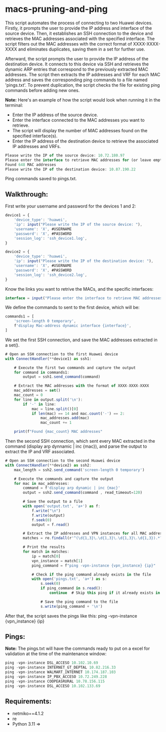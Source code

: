# macs-pruning-and-ping

This script automates the process of connecting to two Huawei devices. Firstly, it prompts the user to provide the IP address and interface of the source device. Then, it establishes an SSH connection to the device and retrieves the MAC addresses associated with the specified interface. The script filters out the MAC addresses with the correct format of XXXX-XXXX-XXXX and eliminates duplicates, saving them in a set for further use.

Afterward, the script prompts the user to provide the IP address of the destination device. It connects to this device via SSH and retrieves the dynamic ARP entries that correspond to the previously extracted MAC addresses. The script then extracts the IP addresses and VRF for each MAC address and saves the corresponding ping commands to a file named 'pings.txt'. To prevent duplication, the script checks the file for existing ping commands before adding new ones.

**Note:** Here's an example of how the script would look when running it in the terminal:

* Enter the IP address of the source device.
* Enter the interface connected to the MAC addresses you want to retrieve.
* The script will display the number of MAC addresses found on the specified interface(s).
* Enter the IP address of the destination device to retrieve the associated IP addresses and VRFs.

```js
Please write the IP of the source device: 10.72.180.97
Please enter the interface to retrieve MAC addresses for (or leave empty to retrieve for all interfaces): 50|100GE8/1/0
Found 648 MAC addresses
Please write the IP of the destination device: 10.87.190.22
```
Ping commands saved to pings.txt.

## Walkthrough:

First write your username and password for the devices 1 and 2:
```js
device1 = {
    'device_type': 'huawei',
    'ip': input("Please write the IP of the source device: "),
    'username': 'X', #USERNAME
    'password': 'X', #PASSWORD
    'session_log': 'ssh_device1.log',
}
```
```js
device2 = {
    'device_type': 'huawei',
    'ip': input("Please write the IP of the destination device: "),
    'username': 'X', #USERNAME
    'password': 'X', #PASSWORD
    'session_log': 'ssh_device2.log',
}
```
Know the links you want to retrive the MACs, and the specific interfaces:
```js
interface = input("Please enter the interface to retrieve MAC addresses for (or leave empty to retrieve for all interfaces): ")
```

We define the commands to sent to the first device, which will be:
```js
commands1 = [
    'screen-length 0 temporary',
    f'display Mac-address dynamic interface {interface}',
]
```
We set the first SSH connection, and save the MAC addresses extracted in a set().
```js
# Open an SSH connection to the first Huawei device
with ConnectHandler(**device1) as ssh1:

    # Execute the first two commands and capture the output
    for command in commands1:
        output = ssh1.send_command(command)

    # Extract the MAC addresses with the format of XXXX-XXXX-XXXX
    mac_addresses = set()
    mac_count = 0
    for line in output.split('\n'):
        if '-' in line:
            mac = line.split()[0]
            if len(mac) == 14 and mac.count('-') == 2:
                mac_addresses.add(mac)
                mac_count += 1

    print(f"Found {mac_count} MAC addresses"
```
Then the second SSH connection, which sent every MAC extracted in the command (display arp dynnamic | inc {mac}), and parse the output to extract the IP and VRF associated.
```js
# Open an SSH connection to the second Huawei device
with ConnectHandler(**device2) as ssh2:
    max_length = ssh2.send_command('screen-length 0 temporary')

    # Execute the commands and capture the output
    for mac in mac_addresses:
        command = f'display arp dynamic | inc {mac}'
        output = ssh2.send_command(command , read_timeout=120)

        # Save the output to a file
        with open('output.txt', 'a+') as f:
            f.write("\n")
            f.write(output)
            f.seek(0)
            output = f.read()

        # Extract the IP addresses and VPN instances for all MAC addresses
        matches = re.findall(r'^(\d{1,3}\.\d{1,3}\.\d{1,3}\.\d{1,3}).*?\s+(\S+)\s*$', output, flags=re.MULTILINE)

        # Print the results
        for match in matches:
            ip = match[0]
            vpn_instance = match[1]
            ping_command = f"ping -vpn-instance {vpn_instance} {ip}"

            # Check if the ping command already exists in the file
            with open('pings.txt', 'a+') as s:
                s.seek(0)
                if ping_command in s.read():
                    continue  # Skip this ping if it already exists in the file

                # Save the ping command to the file
                s.write(ping_command + '\n')
```

After that, the script saves the pings like this: ping -vpn-instance {vpn_instance} {ip}

## Pings:

**Note:** The pings.txt will have the commands ready to put on a excel for validation at the time of the maintenance window:
```js
ping -vpn-instance DSL_ACCESO 10.102.10.69
ping -vpn-instance INTERNET_GT_DEPTAL 10.82.216.33
ping -vpn-instance WALMART_INTERNET 10.174.187.103
ping -vpn-instance IP_PBX_ACCESO 10.72.249.228
ping -vpn-instance COOPEASRURAL 10.78.156.115
ping -vpn-instance DSL_ACCESO 10.102.133.69
```

## Requirements:

* netmiko==4.1.2
* re
* Python 3.11 =>
